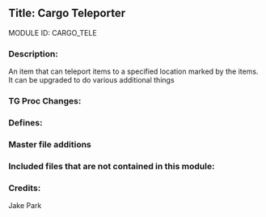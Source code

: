 ## Title: Cargo Teleporter

MODULE ID: CARGO_TELE

### Description:

An item that can teleport items to a specified location marked by the items. It can be upgraded to do various additional things

### TG Proc Changes:

### Defines:

### Master file additions

### Included files that are not contained in this module:

### Credits:

Jake Park
